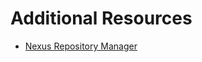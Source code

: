 # Additional Resources

- [Nexus Repository Manager](https://www.sonatype.com/product-nexus-repository)